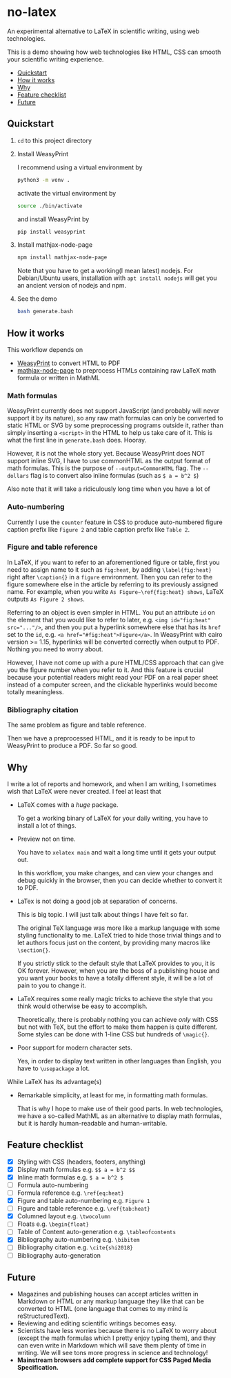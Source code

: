 # no-latex

An experimental alternative to LaTeX in scientific writing, using web technologies.

This is a demo showing how web technologies like HTML, CSS can smooth your scientific writing experience.

- [Quickstart](#Quickstart)
- [How it works](#How-it-works)
- [Why](#Why)
- [Feature checklist](#Feature-checklist)
- [Future](#Future)

## Quickstart

1. `cd` to this project directory
1. Install WeasyPrint

    I recommend using a virtual environment by
    ```bash
    python3 -m venv .
    ```
    activate the virtual environment by
    ```bash
    source ./bin/activate
    ```
    and install WeasyPrint by
    ```bash
    pip install weasyprint
    ```

1. Install mathjax-node-page

    ```bash
    npm install mathjax-node-page
    ```

    Note that you have to get a working(I mean latest) nodejs. For Debian/Ubuntu users, installation with `apt install nodejs` will get you an ancient version of nodejs and npm.

1. See the demo

    ```bash
    bash generate.bash
    ```

## How it works

This workflow depends on
- [WeasyPrint](https://github.com/Kozea/WeasyPrint) to convert HTML to PDF
- [mathjax-node-page](https://github.com/pkra/mathjax-node-page/) to preprocess HTMLs containing raw LaTeX math formula or written in MathML

### Math formulas

WeasyPrint currently does not support JavaScript (and probably will never support it by its nature), so any raw math formulas can only be converted to static HTML or SVG by some preprocessing programs outside it, rather than simply inserting a `<script>` in the HTML to help us take care of it. This is what the first line in `generate.bash` does. Hooray.

However, it is not the whole story yet. Because WeasyPrint does NOT support inline SVG, I have to use commonHTML as the output format of math formulas. This is the purpose of `--output=CommonHTML` flag. The `--dollars` flag is to convert also inline formulas (such as `$ a = b^2 $`)

Also note that it will take a ridiculously long time when you have a lot of 

### Auto-numbering

Currently I use the `counter` feature in CSS to produce auto-numbered figure caption prefix like `Figure 2` and table caption prefix like `Table 2`.

### Figure and table reference

In LaTeX, if you want to refer to an aforementioned figure or table, first you need to assign name to it such as `fig:heat`, by adding `\label{fig:heat}` right after `\caption{}` in a `figure` environment. Then you can refer to the figure somewhere else in the article by referring to its previously assigned name. For example, when you write `As Figure~\ref{fig:heat} shows`, LaTeX outputs `As Figure 2 shows`.

Referring to an object is even simpler in HTML. You put an attribute `id` on the element that you would like to refer to later, e.g. `<img id="fig:heat" src="..."/>`, and then you put a hyperlink somewhere else that has its `href` set to the `id`, e.g. `<a href="#fig:heat">Figure</a>`. In WeasyPrint with cairo version >= 1.15, hyperlinks will be converted correctly when output to PDF. Nothing you need to worry about.

However, I have not come up with a pure HTML/CSS approach that can give you the figure number when you refer to it. And this feature is crucial because your potential readers might read your PDF on a real paper sheet instead of a computer screen, and the clickable hyperlinks would become totally meaningless.

### Bibliography citation

The same problem as figure and table reference.

Then we have a preprocessed HTML, and it is ready to be input to WeasyPrint to produce a PDF. So far so good.

## Why

I write a lot of reports and homework, and when I am writing, I sometimes wish that LaTeX were never created. I feel at least that
- LaTeX comes with a *huge* package.

    To get a working binary of LaTeX for your daily writing, you have to install a lot of things.

- Preview not on time.

    You have to `xelatex main` and wait a long time until it gets your output out.

    In this workflow, you make changes, and can view your changes and debug quickly in the browser, then you can decide whether to convert it to PDF.

- LaTex is not doing a good job at separation of concerns.

    This is big topic. I will just talk about things I have felt so far.

    The original TeX language was more like a markup language with some styling functionality to me. LaTeX tried to hide those trivial things and to let authors focus just on the content, by providing many macros like `\section{}`. 

    If you strictly stick to the default style that LaTeX provides to you, it is OK forever. However, when you are the boss of a publishing house and you want your books to have a totally different style, it will be a lot of pain to you to change it.

- LaTeX requires some really magic tricks to achieve the style that you think would otherwise be easy to accomplish.
  
    Theoretically, there is probably nothing you can achieve *only* with CSS but not with TeX, but the effort to make them happen is quite different. Some styles can be done with 1-line CSS but hundreds of `\magic{}`.

- Poor support for modern character sets.

    Yes, in order to display text written in other languages than English, you have to `\usepackage` a lot.

While LaTeX has its advantage(s)
- Remarkable simplicity, at least for me, in formatting math formulas.

    That is why I hope to make use of their good parts. In web technologies, we have a so-called MathML as an alternative to display math formulas, but it is hardly human-readable and human-writable.

## Feature checklist

- [x] Styling with CSS (headers, footers, anything)
- [x] Display math formulas e.g. `$$ a = b^2 $$`
- [x] Inline math formulas e.g. `$ a = b^2 $`
- [ ] Formula auto-numbering
- [ ] Formula reference e.g. `\ref{eq:heat}`
- [x] Figure and table auto-numbering e.g. `Figure 1`
- [ ] Figure and table reference e.g. `\ref{tab:heat}`
- [x] Columned layout e.g. `\twocolumn`
- [ ] Floats e.g. `\begin{float}`
- [ ] Table of Content auto-generation e.g. `\tableofcontents`
- [x] Bibliography auto-numbering e.g. `\bibitem`
- [ ] Bibliography citation e.g. `\cite{shi2018}`
- [ ] Bibliography auto-generation

## Future

- Magazines and publishing houses can accept articles written in Markdown or HTML or any markup language they like that can be converted to HTML (one language that comes to my mind is reStructuredText).
- Reviewing and editing scientific writings becomes easy. 
- Scientists have less worries because there is no LaTeX to worry about (except the math formulas which I pretty enjoy typing them), and they can even write in Markdown which will save them plenty of time in writing. We will see tons more progress in science and technology!
- **Mainstream browsers add complete support for CSS Paged Media Specification.**
